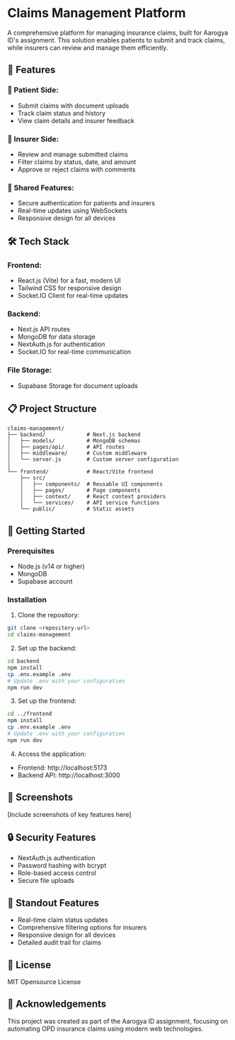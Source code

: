 # Claims Management Platform

A comprehensive platform for managing insurance claims, built for Aarogya ID's assignment. This solution enables patients to submit and track claims, while insurers can review and manage them efficiently.

## 🚀 Features

### 👤 Patient Side:
- Submit claims with document uploads
- Track claim status and history
- View claim details and insurer feedback

### 🏢 Insurer Side:
- Review and manage submitted claims
- Filter claims by status, date, and amount
- Approve or reject claims with comments

### 🔐 Shared Features:
- Secure authentication for patients and insurers
- Real-time updates using WebSockets
- Responsive design for all devices

## 🛠️ Tech Stack

### Frontend:
- React.js (Vite) for a fast, modern UI
- Tailwind CSS for responsive design
- Socket.IO Client for real-time updates

### Backend:
- Next.js API routes
- MongoDB for data storage
- NextAuth.js for authentication
- Socket.IO for real-time communication

### File Storage:
- Supabase Storage for document uploads

## 📋 Project Structure

```
claims-management/
├── backend/             # Next.js backend
│   ├── models/          # MongoDB schemas
│   ├── pages/api/       # API routes
│   ├── middleware/      # Custom middleware
│   └── server.js        # Custom server configuration
│
└── frontend/            # React/Vite frontend
    ├── src/
    │   ├── components/  # Reusable UI components
    │   ├── pages/       # Page components
    │   ├── context/     # React context providers
    │   └── services/    # API service functions
    └── public/          # Static assets
```

## 🚀 Getting Started

### Prerequisites
- Node.js (v14 or higher)
- MongoDB
- Supabase account

### Installation

1. Clone the repository:
```bash
git clone <repository-url>
cd claims-management
```

2. Set up the backend:
```bash
cd backend
npm install
cp .env.example .env
# Update .env with your configuration
npm run dev
```

3. Set up the frontend:
```bash
cd ../frontend
npm install
cp .env.example .env
# Update .env with your configuration
npm run dev
```

4. Access the application:
- Frontend: http://localhost:5173
- Backend API: http://localhost:3000

## 📱 Screenshots

[Include screenshots of key features here]

## 🔒 Security Features

- NextAuth.js authentication
- Password hashing with bcrypt
- Role-based access control
- Secure file uploads

## 🌟 Standout Features

- Real-time claim status updates
- Comprehensive filtering options for insurers
- Responsive design for all devices
- Detailed audit trail for claims

## 📄 License

MIT Opensource License

## 🙏 Acknowledgements

This project was created as part of the Aarogya ID assignment, focusing on automating OPD insurance claims using modern web technologies. 
